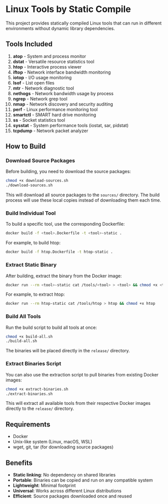 # Linux Tools by Static Compile

This project provides statically compiled Linux tools that can run in different environments without dynamic library dependencies.

## Tools Included

1. **atop** - System and process monitor
2. **dstat** - Versatile resource statistics tool
3. **htop** - Interactive process viewer
4. **iftop** - Network interface bandwidth monitoring
5. **iotop** - I/O usage monitoring
6. **lsof** - List open files
7. **mtr** - Network diagnostic tool
8. **nethogs** - Network bandwidth usage by process
9. **ngrep** - Network grep tool
10. **nmap** - Network discovery and security auditing
11. **perf** - Linux performance monitoring tool
12. **smartctl** - SMART hard drive monitoring
13. **ss** - Socket statistics tool
14. **sysstat** - System performance tools (iostat, sar, pidstat)
15. **tcpdump** - Network packet analyzer

## How to Build

### Download Source Packages

Before building, you need to download the source packages:

```bash
chmod +x download-sources.sh
./download-sources.sh
```

This will download all source packages to the `sources/` directory. The build process will use these local copies instead of downloading them each time.

### Build Individual Tool

To build a specific tool, use the corresponding Dockerfile:

```bash
docker build -f <tool>.Dockerfile -t <tool>-static .
```

For example, to build htop:

```bash
docker build -f htop.Dockerfile -t htop-static .
```

### Extract Static Binary

After building, extract the binary from the Docker image:

```bash
docker run --rm <tool>-static cat /tools/<tool> > <tool> && chmod +x <tool>
```

For example, to extract htop:

```bash
docker run --rm htop-static cat /tools/htop > htop && chmod +x htop
```

### Build All Tools

Run the build script to build all tools at once:

```bash
chmod +x build-all.sh
./build-all.sh
```

The binaries will be placed directly in the `release/` directory.

### Extract Binaries Script

You can also use the extraction script to pull binaries from existing Docker images:

```bash
chmod +x extract-binaries.sh
./extract-binaries.sh
```

This will extract all available tools from their respective Docker images directly to the `release/` directory.

## Requirements

- Docker
- Unix-like system (Linux, macOS, WSL)
- wget, git, tar (for downloading source packages)

## Benefits

- **Static linking**: No dependency on shared libraries
- **Portable**: Binaries can be copied and run on any compatible system
- **Lightweight**: Minimal footprint
- **Universal**: Works across different Linux distributions
- **Efficient**: Source packages downloaded once and reused